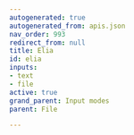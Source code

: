 ```yaml
---
autogenerated: true
autogenerated_from: apis.json
nav_order: 993
redirect_from: null
title: Elia
id: elia
inputs:
- text
- file
active: true
grand_parent: Input modes
parent: File

---
```



